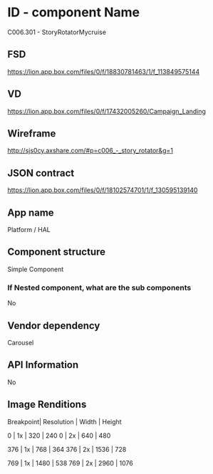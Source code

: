 # ID - component Name
C006.301 - StoryRotatorMycruise

## FSD
https://lion.app.box.com/files/0/f/18830781463/1/f_113849575144

## VD
https://lion.app.box.com/files/0/f/17432005260/Campaign_Landing

## Wireframe
http://sjs0cy.axshare.com/#p=c006_-_story_rotator&g=1

## JSON contract
https://lion.app.box.com/files/0/f/18102574701/1/f_130595139140

## App name
Platform / HAL

## Component structure
Simple Component

### If Nested component, what are the sub components
No

## Vendor dependency
Carousel

## API Information
No

## Image Renditions
Breakpoint| Resolution | Width | Height

0 | 1x | 320 | 240
0 | 2x | 640 | 480

376 | 1x | 768 | 364
376 | 2x | 1536 | 728

769 | 1x | 1480 | 538
769 | 2x | 2960 | 1076
